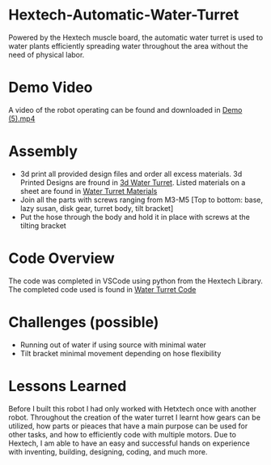 # Hextech-Automatic-Water-Turret
Powered by the Hextech muscle board, the automatic water turret is used to water plants efficiently spreading water throughout the area without the need of physical labor. 

# Demo Video
A video of the robot operating can be found and downloaded in [Demo (5).mp4](DEMO%20(5).mp4)

# Assembly 
- 3d print all provided design files and order all excess materials. 3d Printed Designs are fround in [3d Water Turret](3d%20Water%20Turret). Listed materials on a sheet are found in [Water Turret Materials](Water%20Turret%20.xlsx)
- Join all the parts with screws ranging from M3-M5 [Top to bottom: base, lazy susan, disk gear, turret body, tilt bracket]
- Put the hose through the body and hold it in place with screws at the tilting bracket


# Code Overview
The code was completed in VSCode using python from the Hextech Library. The completed code used is found in [Water Turret Code](Water%20Turret%20Code/water_turret.py)



# Challenges (possible)
- Running out of water if using source with minimal water
- Tilt bracket minimal movement depending on hose flexibility


# Lessons Learned
Before I built this robot I had only worked with Hetxtech once with another robot. Throughout the creation of the water turret I learnt how gears can be utilized, how parts or pieaces that have a main purpose can be used for other tasks, and how to efficiently code with multiple motors. Due to Hextech, I am able to have an easy and successful hands on experience with inventing, building, designing, coding, and much more.
